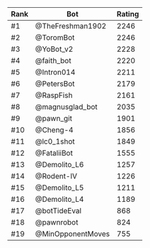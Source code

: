 Rank|Bot|Rating
---|---|---
#1|@TheFreshman1902|2246
#2|@ToromBot|2246
#3|@YoBot_v2|2228
#4|@faith_bot|2220
#5|@Intron014|2211
#6|@PetersBot|2179
#7|@RaspFish|2161
#8|@magnusglad_bot|2035
#9|@pawn_git|1901
#10|@Cheng-4|1856
#11|@lc0_1shot|1849
#12|@FataliiBot|1555
#13|@Demolito_L6|1257
#14|@Rodent-IV|1226
#15|@Demolito_L5|1211
#16|@Demolito_L4|1189
#17|@botTideEval|868
#18|@pawnrobot|824
#19|@MinOpponentMoves|755
